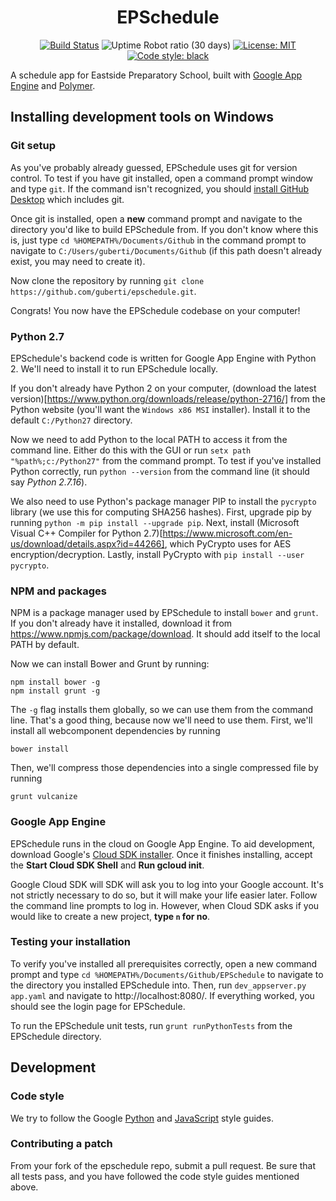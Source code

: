 <h1 align="center">EPSchedule</h2>

<p align="center">
<a href="https://travis-ci.org/guberti/epschedule"><img alt="Build Status" src="https://travis-ci.org/guberti/epschedule.svg?branch=master"></a>
<img alt="Uptime Robot ratio (30 days)" src="https://img.shields.io/uptimerobot/ratio/m783284473-f52bd1a250d8d4f68453f24d">
<a href="https://github.com/guberti/epschedule/blob/master/LICENSE"><img alt="License: MIT" src="https://img.shields.io/badge/License-MIT-yellow.svg"></a>
<a href="https://github.com/psf/black"><img alt="Code style: black" src="https://img.shields.io/badge/code%20style-black-000000.svg"></a>
</p>

A schedule app for Eastside Preparatory School, built with [Google App Engine](https://cloud.google.com/appengine) and [Polymer](https://polymer-project.org).

## Installing development tools on Windows

### Git setup
As you've probably already guessed, EPSchedule uses git for version control. To test if you have git installed, open a command prompt window and type `git`. If the command isn't recognized, you should [install GitHub Desktop](https://desktop.github.com/) which includes git.

Once git is installed, open a **new** command prompt and navigate to the directory you'd like to build EPSchedule from. If you don't know where this is, just type `cd %HOMEPATH%/Documents/Github` in the command prompt to navigate to `C:/Users/guberti/Documents/Github` (if this path doesn't already exist, you may need to create it).

Now clone the repository by running `git clone https://github.com/guberti/epschedule.git`.

Congrats! You now have the EPSchedule codebase on your computer!

### Python 2.7
EPSchedule's backend code is written for Google App Engine with Python 2. We'll need to install it to run EPSchedule locally.

If you don't already have Python 2 on your computer, (download the latest version)[https://www.python.org/downloads/release/python-2716/] from the Python website (you'll want the `Windows x86 MSI` installer). Install it to the default `C:/Python27` directory.

Now we need to add Python to the local PATH to access it from the command line. Either do this with the GUI or run `setx path "%path%;c:/Python27"` from the command prompt. To test if you've installed Python correctly, run `python --version` from the command line (it should say *Python 2.7.16*).

We also need to use Python's package manager PIP to install the `pycrypto` library (we use this for computing SHA256 hashes). First, upgrade pip by running `python -m pip install --upgrade pip`. Next, install (Microsoft Visual C++ Compiler for Python 2.7)[https://www.microsoft.com/en-us/download/details.aspx?id=44266], which PyCrypto uses for AES encryption/decryption. Lastly, install PyCrypto with `pip install --user pycrypto`.

### NPM and packages
NPM is a package manager used by EPSchedule to install `bower` and `grunt`. If you don't already have it installed, download it from https://www.npmjs.com/package/download. It should add itself to the local PATH by default.

Now we can install Bower and Grunt by running:
```
npm install bower -g
npm install grunt -g
```

The `-g` flag installs them globally, so we can use them from the command line. That's a good thing, because now we'll need to use them. First, we'll install all webcomponent dependencies by running
```
bower install
```

Then, we'll compress those dependencies into a single compressed file by running
```
grunt vulcanize
```

### Google App Engine

EPSchedule runs in the cloud on Google App Engine. To aid development, download Google's [Cloud SDK installer](https://dl.google.com/dl/cloudsdk/channels/rapid/GoogleCloudSDKInstaller.exe). Once it finishes installing, accept the **Start Cloud SDK Shell** and **Run gcloud init**. 

Google Cloud SDK will SDK will ask you to log into your Google account. It's not strictly necessary to do so, but it will make your life easier later. Follow the command line prompts to log in. However, when Cloud SDK asks if you would like to create a new project, **type `n` for no**.

### Testing your installation

To verify you've installed all prerequisites correctly, open a new command prompt and type `cd %HOMEPATH%/Documents/Github/EPSchedule` to navigate to the directory you installed EPSchedule into. Then, run `dev_appserver.py app.yaml` and navigate to http://localhost:8080/. If everything worked, you should see the login page for EPSchedule.

To run the EPSchedule unit tests, run `grunt runPythonTests` from the EPSchedule directory.

## Development

### Code style
We try to follow the Google [Python](https://google-styleguide.googlecode.com/svn/trunk/pyguide.html) and [JavaScript](https://google.github.io/styleguide/javascriptguide.xml) style guides.

### Contributing a patch
From your fork of the epschedule repo, submit a pull request. Be sure that all tests pass, and you have followed the code style guides mentioned above.
